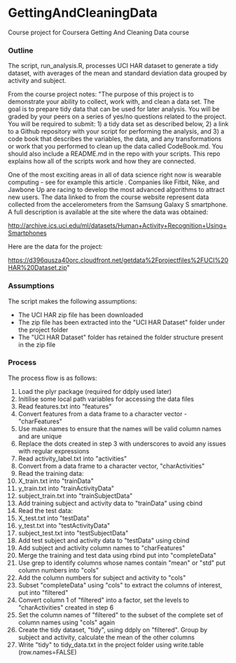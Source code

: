 # GettingAndCleaningData
Course project for Coursera Getting And Cleaning Data course

### Outline
The script, run_analysis.R, processes UCI HAR dataset to generate a tidy dataset, with averages of the mean and standard deviation data grouped by activity and subject.

From the course project notes:
"The purpose of this project is to demonstrate your ability to collect, work with, and clean a data set. The goal is to prepare tidy data that can be used for later analysis. You will be graded by your peers on a series of yes/no questions related to the project. You will be required to submit: 1) a tidy data set as described below, 2) a link to a Github repository with your script for performing the analysis, and 3) a code book that describes the variables, the data, and any transformations or work that you performed to clean up the data called CodeBook.md. You should also include a README.md in the repo with your scripts. This repo explains how all of the scripts work and how they are connected.  

One of the most exciting areas in all of data science right now is wearable computing - see for example this article . Companies like Fitbit, Nike, and Jawbone Up are racing to develop the most advanced algorithms to attract new users. The data linked to from the course website represent data collected from the accelerometers from the Samsung Galaxy S smartphone. A full description is available at the site where the data was obtained: 

http://archive.ics.uci.edu/ml/datasets/Human+Activity+Recognition+Using+Smartphones 

Here are the data for the project: 

https://d396qusza40orc.cloudfront.net/getdata%2Fprojectfiles%2FUCI%20HAR%20Dataset.zip"

### Assumptions
The script makes the following assumptions:
* The UCI HAR zip file has been downloaded
* The zip file has been extracted into the "UCI HAR Dataset" folder under the project folder
* The "UCI HAR Dataset" folder has retained the folder structure present in the zip file

### Process
The process flow is as follows:

1. Load the plyr package (required for ddply used later)
2. Initilise some local path variables for accessing the data files
3. Read features.txt into "features"
4. Convert features from a data frame to a character vector - "charFeatures"
5. Use make.names to ensure that the names will be valid column names and are unique
6. Replace the dots created in step 3 with underscores to avoid any issues with regular expressions
7. Read activity_label.txt into "activities"
8. Convert from a data frame to a character vector, "charActivities"
9. Read the training data:
  1. X_train.txt into "trainData"
  2. y_train.txt into "trainActivityData"
  3. subject_train.txt into "trainSubjectData"
10. Add training subject and activity data to "trainData" using cbind
11. Read the test data:
  1. X_test.txt into "testData"
  2. y_test.txt into "testActivityData"
  3. subject_test.txt into "testSubjectData"
12. Add test subject and activity data to "testData" using cbind
13. Add subject and activity column names to "charFeatures"
14. Merge the training and test data using rbind put into "completeData"
15. Use grep to identify columns whose names contain "mean" or "std" put column numbers into "cols"
16. Add the column numbers for subject and activity to "cols"
17. Subset "completeData" using "cols" to extract the columns of interest, put into "filtered"
18. Convert column 1 of "filtered" into a factor, set the levels to "charActivities" created in step 6
19. Set the column names of "filtered" to the subset of the complete set of column names using "cols" again
20. Create the tidy dataset, "tidy", using ddply on "filtered". Group by subject and activity, calculate the mean of the other columns
21. Write "tidy" to tidy_data.txt in the project folder using write.table (row.names=FALSE)
